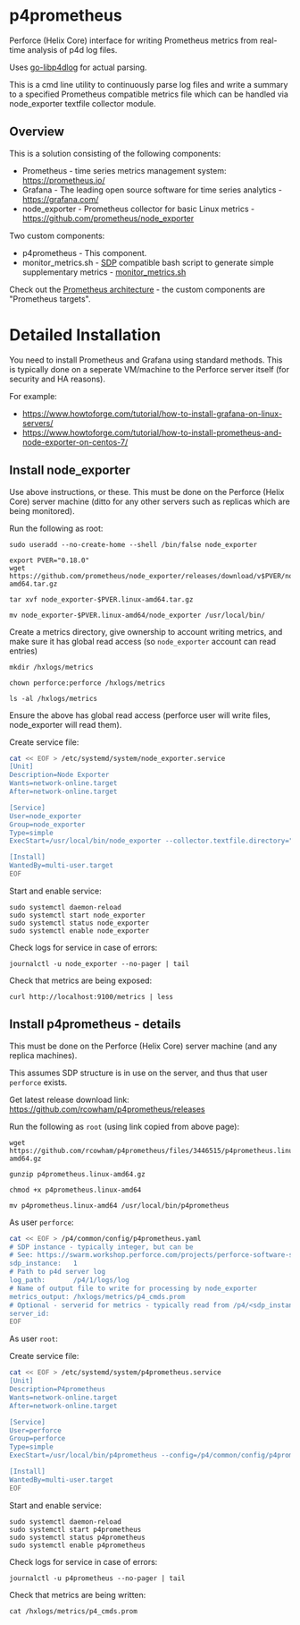 # p4prometheus
Perforce (Helix Core) interface for writing Prometheus metrics from real-time analysis of p4d log files.

Uses [go-libp4dlog](https://github.com/rcowham/go-libp4dlog) for actual parsing.

This is a cmd line utility to continuously parse log files and write a summary to 
a specified Prometheus compatible metrics file which can be handled via node_exporter
textfile collector module.

## Overview

This is a solution consisting of the following components:

* Prometheus - time series metrics management system: https://prometheus.io/
* Grafana - The leading open source software for time series analytics - https://grafana.com/
* node_exporter - Prometheus collector for basic Linux metrics - https://github.com/prometheus/node_exporter

Two custom components:

* p4prometheus - This component.
* monitor_metrics.sh - [SDP](https://swarm.workshop.perforce.com/projects/perforce-software-sdp) compatible bash script to generate simple supplementary metrics - [monitor_metrics.sh](https://swarm.workshop.perforce.com/files/guest/perforce_software/sdp/dev/Server/Unix/p4/common/site/bin/monitor_metrics.sh)

Check out the [Prometheus architecture](https://prometheus.io/assets/architecture.png) - the custom components are "Prometheus targets".

# Detailed Installation

You need to install Prometheus and Grafana using standard methods. This is typically done on a seperate VM/machine to the Perforce server itself (for security and HA reasons).

For example:

* https://www.howtoforge.com/tutorial/how-to-install-grafana-on-linux-servers/
* https://www.howtoforge.com/tutorial/how-to-install-prometheus-and-node-exporter-on-centos-7/

## Install node_exporter

Use above instructions, or these. This must be done on the Perforce (Helix Core) server machine (ditto for any other servers such as replicas which are being monitored).

Run the following as root:

    sudo useradd --no-create-home --shell /bin/false node_exporter

    export PVER="0.18.0"
    wget https://github.com/prometheus/node_exporter/releases/download/v$PVER/node_exporter-$PVER.linux-amd64.tar.gz

    tar xvf node_exporter-$PVER.linux-amd64.tar.gz 
    
    mv node_exporter-$PVER.linux-amd64/node_exporter /usr/local/bin/

Create a metrics directory, give ownership to account writing metrics, and make sure it has global read access (so `node_exporter` account can read entries)

    mkdir /hxlogs/metrics

    chown perforce:perforce /hxlogs/metrics
    
    ls -al /hxlogs/metrics

Ensure the above has global read access (perforce user will write files, node_exporter will read them).

Create service file:

```bash
cat << EOF > /etc/systemd/system/node_exporter.service
[Unit]
Description=Node Exporter
Wants=network-online.target
After=network-online.target

[Service]
User=node_exporter
Group=node_exporter
Type=simple
ExecStart=/usr/local/bin/node_exporter --collector.textfile.directory="/hxlogs/metrics"

[Install]
WantedBy=multi-user.target
EOF
```

Start and enable service:

    sudo systemctl daemon-reload
    sudo systemctl start node_exporter
    sudo systemctl status node_exporter
    sudo systemctl enable node_exporter

Check logs for service in case of errors:

    journalctl -u node_exporter --no-pager | tail

Check that metrics are being exposed:

    curl http://localhost:9100/metrics | less

## Install p4prometheus - details

This must be done on the Perforce (Helix Core) server machine (and any replica machines).

This assumes SDP structure is in use on the server, and thus that user `perforce` exists.

Get latest release download link: https://github.com/rcowham/p4prometheus/releases

Run the following as `root` (using link copied from above page):

    wget https://github.com/rcowham/p4prometheus/files/3446515/p4prometheus.linux-amd64.gz

    gunzip p4prometheus.linux-amd64.gz
    
    chmod +x p4prometheus.linux-amd64

    mv p4prometheus.linux-amd64 /usr/local/bin/p4prometheus

As user `perforce`:

```bash
cat << EOF > /p4/common/config/p4prometheus.yaml
# SDP instance - typically integer, but can be
# See: https://swarm.workshop.perforce.com/projects/perforce-software-sdp for more
sdp_instance:   1
# Path to p4d server log
log_path:       /p4/1/logs/log
# Name of output file to write for processing by node_exporter
metrics_output: /hxlogs/metrics/p4_cmds.prom
# Optional - serverid for metrics - typically read from /p4/<sdp_instance>/root/server.id
server_id:      
EOF
```

As user `root`:

Create service file:

```bash
cat << EOF > /etc/systemd/system/p4prometheus.service
[Unit]
Description=P4prometheus
Wants=network-online.target
After=network-online.target

[Service]
User=perforce
Group=perforce
Type=simple
ExecStart=/usr/local/bin/p4prometheus --config=/p4/common/config/p4prometheus.yaml

[Install]
WantedBy=multi-user.target
EOF
```

Start and enable service:

    sudo systemctl daemon-reload
    sudo systemctl start p4prometheus
    sudo systemctl status p4prometheus
    sudo systemctl enable p4prometheus

Check logs for service in case of errors:

    journalctl -u p4prometheus --no-pager | tail

Check that metrics are being written:

    cat /hxlogs/metrics/p4_cmds.prom

